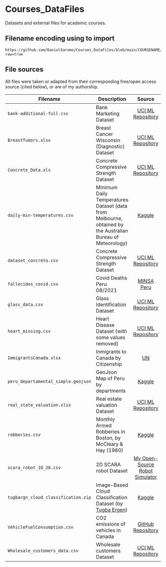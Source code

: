 # Courses_DataFiles
Datasets and external files for academic courses.

## Filename encoding using to import

```python3
https://github.com/DanielSaromo/Courses_DataFiles/blob/main/COURSENAME/FILENAME?raw=true
```

## File sources

All files were taken or adapted from their corresponding free/open access source (cited below), or are of my authorship.

<!-- Change of name or filetype does not mean adaptation -->

| Filename |  Description    | Source | Adapted? |
|---|---|:-:|:-:|
| `bank-additional-full.csv` | Bank Marketing Dataset | [UCI ML Repository](http://archive.ics.uci.edu/ml/datasets/Bank+Marketing)|❌| 
| `BreastTumors.xlsx` | Breast Cancer Wisconsin (Diagnostic) Dataset | [UCI ML Repository](https://archive.ics.uci.edu/ml/datasets/Breast+Cancer+Wisconsin+%28Diagnostic%29)|✅|<!-- Not sure if `BreastTumors.xlsx` is just a filetype change of the original source -->
| `Concrete_Data.xls` | Concrete Compressive Strength Dataset | [UCI ML Repository](https://archive.ics.uci.edu/ml/datasets/Concrete+Compressive+Strength)|❌|
| `daily-min-temperatures.csv` | Minimum Daily Temperatures Dataset (data from Melbourne, obtained by the Australian Bureau of Meteorology) | [Kaggle](https://www.kaggle.com/datasets/paulbrabban/daily-minimum-temperatures-in-melbourne)|❌|
| `dataset_concreto.csv` | Concrete Compressive Strength Dataset | [UCI ML Repository](https://archive.ics.uci.edu/ml/datasets/Concrete+Compressive+Strength)|❌|
| `fallecidos_covid.csv` | Covid Deaths Peru 08/2021 | [MINSA Peru](https://www.minsa.gob.pe/datosabiertos/)|❌|
| `glass_data.csv` | Glass Identification Dataset | [UCI ML Repository](http://archive.ics.uci.edu/ml/datasets/Glass+Identification)|❌|
| `heart_missing.csv` | Heart Disease Dataset (with some values removed) | [UCI ML Repository](https://archive.ics.uci.edu/ml/datasets/Heart+Disease)|✅|
| `ImmigrantsCanada.xlsx` | Inmigrants to Canada by Citizenship | [UN](https://www.un.org/en/development/desa/population/migration/data/empirical2/migrationflows.asp)|✅|
| `peru_departamental_simple.geojson` | GeoJson Map of Peru by departments | [Kaggle](https://www.kaggle.com/noemelo/geojson-departamentos-peru)|❌|
| `real_state_valuation.xlsx` | Real estate valuation Dataset | [UCI ML Repository](https://archive.ics.uci.edu/ml/datasets/Real+estate+valuation+data+set)|❌|
| `robberies.csv` | Monthly Armed Robberies in Boston, by McCleary & Hay (1980) | [Kaggle](https://www.kaggle.com/datasets/sujan97/monthly-armed-robberies-in-boston)|❌|
| `scara_robot_10_20.csv` | 2D SCARA robot Dataset | [My Open-Source Robot Simulator](https://github.com/DanielSaromo/Robot_Simulator_2D)|❌|
| `tugbargn_cloud_classification.zip` | Image-Based Cloud Classification Dataset (by [Tugba Ergen](https://tugbaergen.blogspot.com/)) | [Kaggle](https://www.kaggle.com/datasets/tugbargn/cloud-classification)|❌|
| `VehicleFuelConsumption.csv` | CO2 emissions of vehicles in Canada | [GitHub Repository](https://github.com/anandprabhakar0507/Python-simple-linear-Regression/blob/master/ML0101EN-Reg-Simple-Linear-Regression-Co2-py-v1.md)|✅|
| `Wholesale_customers_data.csv` | Wholesale customers Dataset |[UCI ML Repository](https://archive.ics.uci.edu/ml/datasets/wholesale+customers)|❌|

